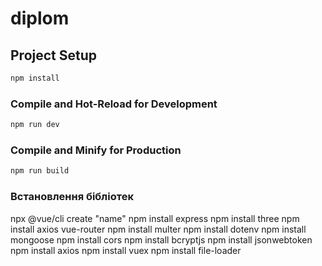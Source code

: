 # diplom
## Project Setup

```sh
npm install
```

### Compile and Hot-Reload for Development

```sh
npm run dev
```

### Compile and Minify for Production

```sh
npm run build
```

### Встановлення бібліотек

npx @vue/cli create "name"
npm install express
npm install three
npm install axios vue-router
npm install multer
npm install dotenv
npm install mongoose
npm install cors
npm install bcryptjs
npm install jsonwebtoken
npm install axios
npm install vuex
npm install file-loader